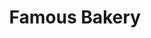 ---
title: "Famous Bakery"
url: /palakkad/famous-bakery-palakkad-coimbatore-road/
shop: Bäckerei
---